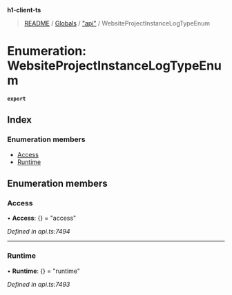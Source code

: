 **h1-client-ts**

> [README](../README.md) / [Globals](../globals.md) / ["api"](../modules/_api_.md) / WebsiteProjectInstanceLogTypeEnum

# Enumeration: WebsiteProjectInstanceLogTypeEnum

**`export`** 

## Index

### Enumeration members

* [Access](_api_.websiteprojectinstancelogtypeenum.md#access)
* [Runtime](_api_.websiteprojectinstancelogtypeenum.md#runtime)

## Enumeration members

### Access

•  **Access**: {} = "access"

*Defined in api.ts:7494*

___

### Runtime

•  **Runtime**: {} = "runtime"

*Defined in api.ts:7493*
